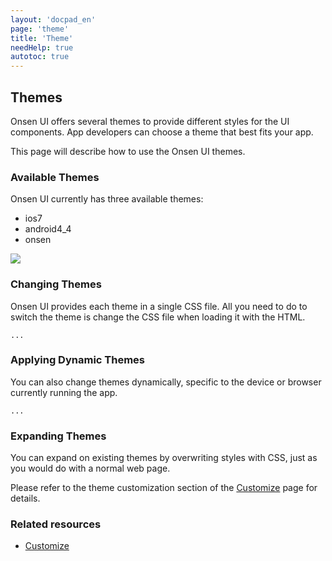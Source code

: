 ```yaml
---
layout: 'docpad_en'
page: 'theme'
title: 'Theme'
needHelp: true
autotoc: true
---
```


## Themes

Onsen UI offers several themes to provide different styles for the UI components. App developers can choose a theme that best fits your app.

This page will describe how to use the Onsen UI themes.

### Available Themes

Onsen UI currently has three available themes:

 * ios7
 * android4_4
 * onsen

<p><img src="http://placehold.jp/24/cccccc/ffffff/810x300.png"></p>

### Changing Themes

Onsen UI provides each theme in a single CSS file. All you need to do to switch the theme is change the CSS file when loading it with the HTML.

    ...

### Applying Dynamic Themes

You can also change themes dynamically, specific to the device or browser currently running the app.

	...

### Expanding Themes

You can expand on existing themes by overwriting styles with CSS, just as you would do with a normal web page.

Please refer to the theme customization section of the <a href="/guide/cutomize.html">Customize</a> page for details.

### Related resources

 * <a href="/guide/cutomize.html">Customize</a>

